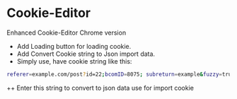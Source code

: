 # Cookie-Editor
Enhanced Cookie-Editor Chrome version



 - Add Loading button for loading cookie.
 - Add Convert Cookie string to Json import data.
 - Simply use, have cookie string like this:
```sh
referer=example.com/post?id=22;bcomID=8075; subreturn=example&fuzzy=true&ct=null&autobounce=true; JSESSIONID=6D20570E1EB; mbox=session
```
  ++ Enter this string to convert to json data use for import cookie


